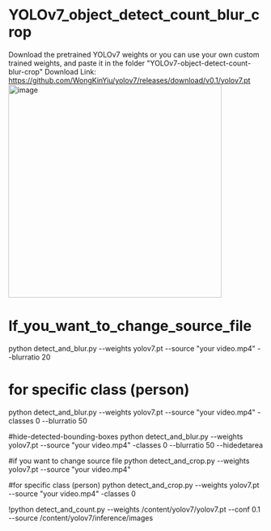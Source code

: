 # YOLOv7_object_detect_count_blur_crop

Download the pretrained YOLOv7 weights or you can use your own custom trained weights, and paste it in the folder "YOLOv7-object-detect-count-blur-crop"
Download Link: https://github.com/WongKinYiu/yolov7/releases/download/v0.1/yolov7.pt
<img width="421" alt="image" src="https://user-images.githubusercontent.com/109053785/209044613-e6db91c5-1de7-475a-998e-55978ffd7f02.png">




# If_you_want_to_change_source_file
python detect_and_blur.py --weights yolov7.pt --source "your video.mp4" --blurratio 20

# for specific class (person)
python detect_and_blur.py --weights yolov7.pt --source "your video.mp4" -classes 0 --blurratio 50

#hide-detected-bounding-boxes
python detect_and_blur.py --weights yolov7.pt --source "your video.mp4" -classes 0 --blurratio 50 --hidedetarea





#if you want to change source file
python detect_and_crop.py --weights yolov7.pt --source "your video.mp4"

#for specific class (person)
python detect_and_crop.py --weights yolov7.pt --source "your video.mp4" -classes 0



!python detect_and_count.py --weights /content/yolov7/yolov7.pt --conf 0.1 --source /content/yolov7/inference/images
